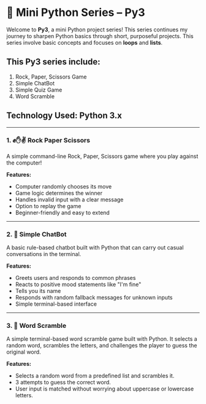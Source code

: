 # 🎯 Mini Python Series – Py3
Welcome to **Py3**, a mini Python project series! This series continues my journey to sharpen Python basics through short, purposeful projects. This series involve basic concepts and focuses on **loops** and **lists**.

## This Py3 series include:
1. Rock, Paper, Scissors Game
2. Simple ChatBot
3. Simple Quiz Game
4. Word Scramble

## Technology Used: Python 3.x

---

### 1. ✊✋✌️ Rock Paper Scissors 

A simple command-line Rock, Paper, Scissors game where you play against the computer!

**Features:**
- Computer randomly chooses its move
- Game logic determines the winner
- Handles invalid input with a clear message
- Option to replay the game
- Beginner-friendly and easy to extend

---

### 2. 🤖 Simple ChatBot

A basic rule-based chatbot built with Python that can carry out casual conversations in the terminal.

**Features:**
- Greets users and responds to common phrases
- Reacts to positive mood statements like "I'm fine"
- Tells you its name
- Responds with random fallback messages for unknown inputs
- Simple terminal-based interface

---

### 3. 🧩 Word Scramble

A simple terminal-based word scramble game built with Python. It selects a random word, scrambles the letters, and challenges the player to guess the original word.

**Features:**
- Selects a random word from a predefined list and scrambles it.
- 3 attempts to guess the correct word.
- User input is matched without worrying about uppercase or lowercase letters.
